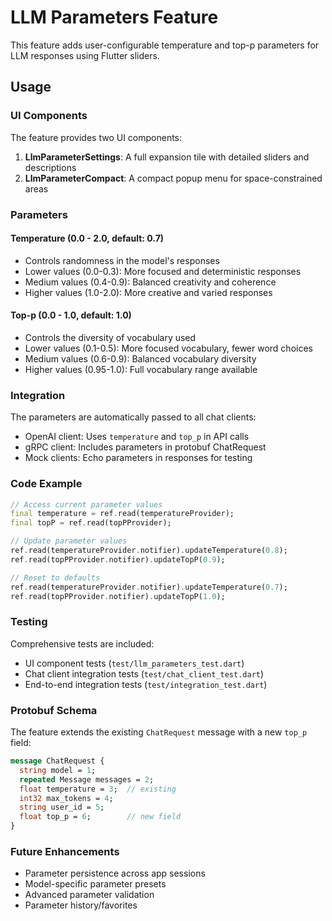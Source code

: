 # LLM Parameters Feature

This feature adds user-configurable temperature and top-p parameters for LLM responses using Flutter sliders.

## Usage

### UI Components

The feature provides two UI components:

1. **LlmParameterSettings**: A full expansion tile with detailed sliders and descriptions
2. **LlmParameterCompact**: A compact popup menu for space-constrained areas

### Parameters

#### Temperature (0.0 - 2.0, default: 0.7)
- Controls randomness in the model's responses
- Lower values (0.0-0.3): More focused and deterministic responses
- Medium values (0.4-0.9): Balanced creativity and coherence  
- Higher values (1.0-2.0): More creative and varied responses

#### Top-p (0.0 - 1.0, default: 1.0)
- Controls the diversity of vocabulary used
- Lower values (0.1-0.5): More focused vocabulary, fewer word choices
- Medium values (0.6-0.9): Balanced vocabulary diversity
- Higher values (0.95-1.0): Full vocabulary range available

### Integration

The parameters are automatically passed to all chat clients:
- OpenAI client: Uses `temperature` and `top_p` in API calls
- gRPC client: Includes parameters in protobuf ChatRequest
- Mock clients: Echo parameters in responses for testing

### Code Example

```dart
// Access current parameter values
final temperature = ref.read(temperatureProvider);
final topP = ref.read(topPProvider);

// Update parameter values
ref.read(temperatureProvider.notifier).updateTemperature(0.8);
ref.read(topPProvider.notifier).updateTopP(0.9);

// Reset to defaults
ref.read(temperatureProvider.notifier).updateTemperature(0.7);
ref.read(topPProvider.notifier).updateTopP(1.0);
```

### Testing

Comprehensive tests are included:
- UI component tests (`test/llm_parameters_test.dart`)
- Chat client integration tests (`test/chat_client_test.dart`)  
- End-to-end integration tests (`test/integration_test.dart`)

### Protobuf Schema

The feature extends the existing `ChatRequest` message with a new `top_p` field:

```protobuf
message ChatRequest {
  string model = 1;
  repeated Message messages = 2;
  float temperature = 3;  // existing
  int32 max_tokens = 4;
  string user_id = 5;
  float top_p = 6;        // new field
}
```

### Future Enhancements

- Parameter persistence across app sessions
- Model-specific parameter presets
- Advanced parameter validation
- Parameter history/favorites